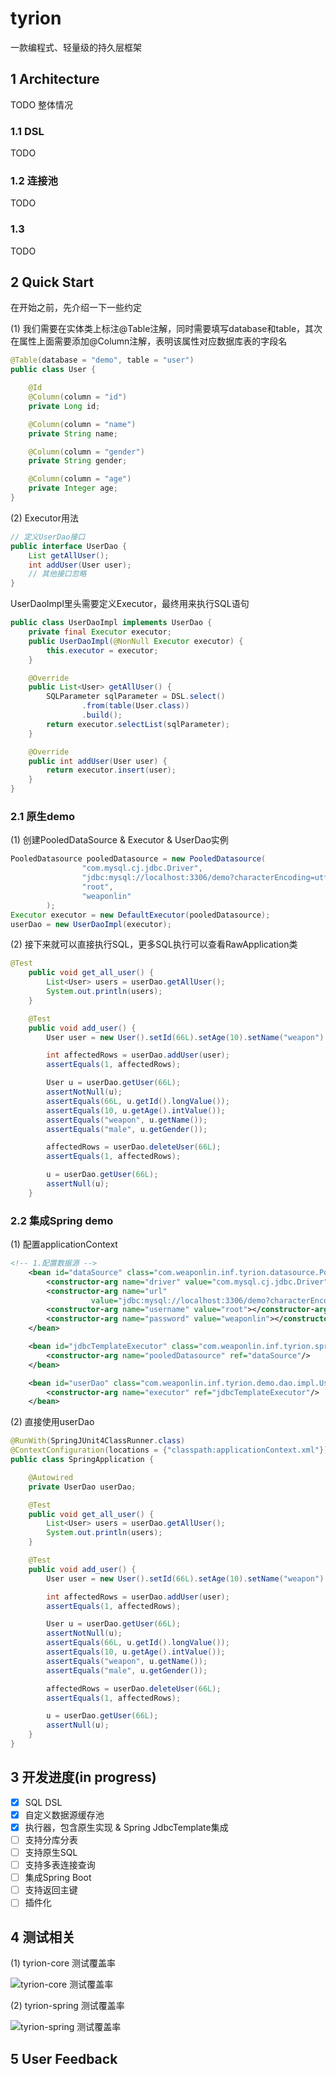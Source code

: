 # tyrion

一款编程式、轻量级的持久层框架  

## 1 Architecture

TODO 整体情况

### 1.1 DSL
TODO

### 1.2 连接池
TODO

### 1.3 
TODO


## 2 Quick Start

在开始之前，先介绍一下一些约定

(1) 我们需要在实体类上标注@Table注解，同时需要填写database和table，其次在属性上面需要添加@Column注解，表明该属性对应数据库表的字段名
```java
@Table(database = "demo", table = "user")
public class User {

    @Id
    @Column(column = "id")
    private Long id;

    @Column(column = "name")
    private String name;

    @Column(column = "gender")
    private String gender;

    @Column(column = "age")
    private Integer age;
}
```

(2) Executor用法

```java
// 定义UserDao接口
public interface UserDao {
    List getAllUser();
    int addUser(User user);
    // 其他接口忽略
}
```

UserDaoImpl里头需要定义Executor，最终用来执行SQL语句
```java
public class UserDaoImpl implements UserDao {
    private final Executor executor;
    public UserDaoImpl(@NonNull Executor executor) {
        this.executor = executor;
    }

    @Override
    public List<User> getAllUser() {
        SQLParameter sqlParameter = DSL.select()
                .from(table(User.class))
                .build();
        return executor.selectList(sqlParameter);
    }

    @Override
    public int addUser(User user) {
        return executor.insert(user);
    }
}
```

### 2.1 原生demo

(1) 创建PooledDataSource & Executor & UserDao实例
```java
PooledDatasource pooledDatasource = new PooledDatasource(
                "com.mysql.cj.jdbc.Driver",
                "jdbc:mysql://localhost:3306/demo?characterEncoding=utf8&useSSL=false&serverTimezone=UTC",
                "root",
                "weaponlin"
        );
Executor executor = new DefaultExecutor(pooledDatasource);
userDao = new UserDaoImpl(executor);
```

(2) 接下来就可以直接执行SQL，更多SQL执行可以查看RawApplication类
```java
@Test
    public void get_all_user() {
        List<User> users = userDao.getAllUser();
        System.out.println(users);
    }

    @Test
    public void add_user() {
        User user = new User().setId(66L).setAge(10).setName("weapon").setGender("male");

        int affectedRows = userDao.addUser(user);
        assertEquals(1, affectedRows);

        User u = userDao.getUser(66L);
        assertNotNull(u);
        assertEquals(66L, u.getId().longValue());
        assertEquals(10, u.getAge().intValue());
        assertEquals("weapon", u.getName());
        assertEquals("male", u.getGender());

        affectedRows = userDao.deleteUser(66L);
        assertEquals(1, affectedRows);

        u = userDao.getUser(66L);
        assertNull(u);
    }
```


### 2.2 集成Spring demo

(1) 配置applicationContext
```xml
<!-- 1.配置数据源 -->
    <bean id="dataSource" class="com.weaponlin.inf.tyrion.datasource.PooledDatasource">
        <constructor-arg name="driver" value="com.mysql.cj.jdbc.Driver"></constructor-arg>
        <constructor-arg name="url"
                  value="jdbc:mysql://localhost:3306/demo?characterEncoding=utf8&amp;useSSL=false&amp;serverTimezone=UTC"></constructor-arg>
        <constructor-arg name="username" value="root"></constructor-arg>
        <constructor-arg name="password" value="weaponlin"></constructor-arg>
    </bean>

    <bean id="jdbcTemplateExecutor" class="com.weaponlin.inf.tyrion.spring.executor.JdbcTemplateExecutor">
        <constructor-arg name="pooledDatasource" ref="dataSource"/>
    </bean>

    <bean id="userDao" class="com.weaponlin.inf.tyrion.demo.dao.impl.UserDaoImpl">
        <constructor-arg name="executor" ref="jdbcTemplateExecutor"/>
    </bean>
```

(2) 直接使用userDao

```java
@RunWith(SpringJUnit4ClassRunner.class)
@ContextConfiguration(locations = {"classpath:applicationContext.xml"})
public class SpringApplication {

    @Autowired
    private UserDao userDao;

    @Test
    public void get_all_user() {
        List<User> users = userDao.getAllUser();
        System.out.println(users);
    }

    @Test
    public void add_user() {
        User user = new User().setId(66L).setAge(10).setName("weapon").setGender("male");

        int affectedRows = userDao.addUser(user);
        assertEquals(1, affectedRows);

        User u = userDao.getUser(66L);
        assertNotNull(u);
        assertEquals(66L, u.getId().longValue());
        assertEquals(10, u.getAge().intValue());
        assertEquals("weapon", u.getName());
        assertEquals("male", u.getGender());

        affectedRows = userDao.deleteUser(66L);
        assertEquals(1, affectedRows);

        u = userDao.getUser(66L);
        assertNull(u);
    }
}
```


## 3 开发进度(in progress)
- [x] SQL DSL
- [x] 自定义数据源缓存池
- [x] 执行器，包含原生实现 & Spring JdbcTemplate集成
- [ ] 支持分库分表
- [ ] 支持原生SQL
- [ ] 支持多表连接查询
- [ ] 集成Spring Boot
- [ ] 支持返回主键
- [ ] 插件化 

## 4 测试相关

(1) tyrion-core 测试覆盖率

![tyrion-core 测试覆盖率](imgs/tyrion-core-测试覆盖率.png)

(2) tyrion-spring 测试覆盖率

![tyrion-spring 测试覆盖率](imgs/tyrion-spring-测试覆盖率.png)

## 5 User Feedback


